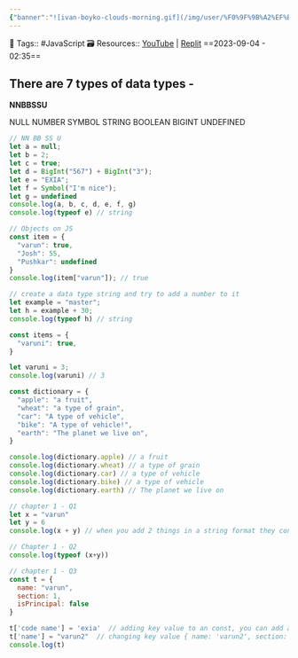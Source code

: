 ```yaml
---
{"banner":"![ivan-boyko-clouds-morning.gif](/img/user/%F0%9F%9B%A2%EF%B8%8F%20Resources/%F0%9F%93%81%20Files/%F0%9F%93%B8Images/ivan-boyko-clouds-morning.gif)","banner_icon":"🖥️","dg-publish":true,"permalink":"/coding/java-script-course/java-script-in-depth-course-notes/primitives-and-objects/","dgPassFrontmatter":true,"noteIcon":"3","created":"2023-11-14T21:08:36.569+05:30","updated":"2024-01-11T03:46:17.265+05:30"}
---
```


🧶 Tags:: #JavaScript 
🗃 Resources:: [YouTube](https://www.youtube.com/watch?v=qpU3WIqRz9I&list=PLu0W_9lII9ahR1blWXxgSlL4y9iQBnLpR&index=4) | [Replit](https://replit.com/@ooexiaoo/04PrimitivesObjects#index.js)
==2023-09-04 - 02:35==

## There are 7 types of data types -
**NNBBSSU**

NULL
NUMBER
SYMBOL
STRING
BOOLEAN
BIGINT
UNDEFINED

```JavaScript
// NN BB SS U
let a = null;
let b = 2;
let c = true;
let d = BigInt("567") + BigInt("3");
let e = "EXIA";
let f = Symbol("I'm nice");
let g = undefined
console.log(a, b, c, d, e, f, g)
console.log(typeof e) // string

// Objects on JS
const item = {
  "varun": true,
  "Josh": 55,
  "Pushkar": undefined
}
console.log(item["varun"]); // true

// create a data type string and try to add a number to it
let example = "master";
let h = example + 30;
console.log(typeof h) // string

const items = {
  "varuni": true,
}

let varuni = 3;
console.log(varuni) // 3

const dictionary = {
  "apple": "a fruit",
  "wheat": "a type of grain",
  "car": "A type of vehicle",
  "bike": "A type of vehicle!",
  "earth": "The planet we live on",
}

console.log(dictionary.apple) // a fruit
console.log(dictionary.wheat) // a type of grain
console.log(dictionary.car) // a type of vehicle
console.log(dictionary.bike) // a type of vehicle
console.log(dictionary.earth) // The planet we live on

// chapter 1 - Q1
let x = "varun"
let y = 6
console.log(x + y) // when you add 2 things in a string format they concatenate

// Chapter 1 - Q2
console.log(typeof (x+y))

// chapter 1 - Q3
const t = {
  name: "varun",
  section: 1,
  isPrincipal: false
}

t['code name'] = 'exia'  // adding key value to an const, you can add and change keys inside an object
t['name'] = "varun2"  // changing key value { name: 'varun2', section: 1, isPrincipal: false, 'code name': 'exia' }
console.log(t)
```